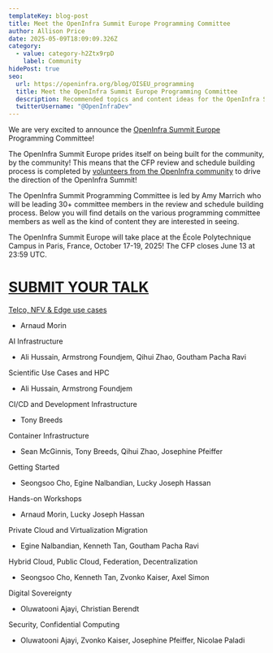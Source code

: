 ```yaml
---
templateKey: blog-post
title: Meet the OpenInfra Summit Europe Programming Committee
author: Allison Price
date: 2025-05-09T18:09:09.326Z
category:
  - value: category-h2Ztx9rpD
    label: Community
hidePost: true
seo:
  url: https://openinfra.org/blog/OISEU_programming
  title: Meet the OpenInfra Summit Europe Programming Committee
  description: Recommended topics and content ideas for the OpenInfra Summit Europe
  twitterUsername: "@OpenInfraDev"
---
```

We are very excited to announce the [OpenInfra Summit Europe](https://summit2025.openinfra.org/) Programming Committee!

The OpenInfra Summit Europe prides itself on being built for the community, by the community! This means that the CFP review and schedule building process is completed by [volunteers from the OpenInfra community](https://summit2025.openinfra.org/who-we-are/) to drive the direction of the OpenInfra Summit!

The OpenInfra Summit Programming Committee is led by Amy Marrich who will be leading 30+ committee members in the review and schedule building process. Below you will find details on the various programming committee members as well as the kind of content they are interested in seeing.

The OpenInfra Summit Europe will take place at the École Polytechnique Campus in Paris, France, October 17-19, 2025! The CFP closes June 13 at 23:59 UTC.

# [SUBMIT YOUR TALK](https://summit2025.openinfra.org/cfp/)

[Telco, NFV & Edge use cases](https://openinfra.org/blog/OISEU_programming_telco_nfv_edge)

* Arnaud Morin

AI Infrastructure

* Ali Hussain, Armstrong Foundjem, Qihui Zhao, Goutham Pacha Ravi

Scientific Use Cases and HPC

* Ali Hussain, Armstrong Foundjem

CI/CD and Development Infrastructure

* Tony Breeds

Container Infrastructure

* Sean McGinnis, Tony Breeds, Qihui Zhao, Josephine Pfeiffer

Getting Started

* Seongsoo Cho, Egine Nalbandian, Lucky Joseph Hassan

Hands-on Workshops

* Arnaud Morin, Lucky Joseph Hassan

Private Cloud and Virtualization Migration

* Egine Nalbandian, Kenneth Tan, Goutham Pacha Ravi

Hybrid Cloud, Public Cloud, Federation, Decentralization

* Seongsoo Cho, Kenneth Tan, Zvonko Kaiser, Axel Simon

Digital Sovereignty

* Oluwatooni Ajayi, Christian Berendt

Security, Confidential Computing

* Oluwatooni Ajayi, Zvonko Kaiser, Josephine Pfeiffer, Nicolae Paladi